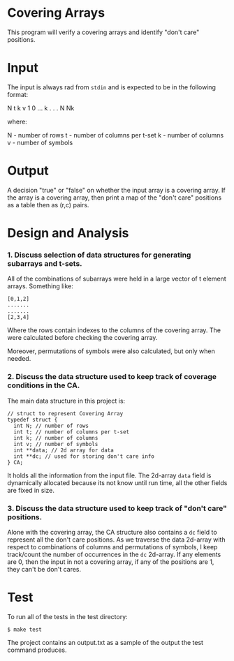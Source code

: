 # Covering Arrays

This program will verify a covering arrays and identify "don't care" positions.

# Input

The input is always rad from `stdin` and is expected to be in the following
format:

N t k v
1 0 ... k
.
.
.
N       Nk

where:

N - number of rows
t - number of columns per t-set
k - number of columns
v - number of symbols

# Output

A decision "true" or "false" on whether the input array is a covering array.  If
the array is a covering array, then print a map of the "don't care" positions as
a table then as (r,c) pairs.

# Design and Analysis

### 1. Discuss selection of data structures for generating subarrays and t-sets.

All of the combinations of subarrays were held in a large vector of t element
arrays. Something like:

```
[0,1,2]
.......
.......
[2,3,4]
```

Where the rows contain indexes to the columns of the covering array. The were
calculated before checking the covering array.

Moreover, permutations of symbols were also calculated, but only when needed.

### 2. Discuss the data structure used to keep track of coverage conditions in the CA.

The main data structure in this project is:

```
// struct to represent Covering Array
typedef struct {
  int N; // number of rows
  int t; // number of columns per t-set
  int k; // number of columns
  int v; // number of symbols
  int **data; // 2d array for data
  int **dc; // used for storing don't care info
} CA;
```

It holds all the information from the input file. The 2d-array `data` field is
dynamically allocated because its not know until run time, all the other fields
are fixed in size.

### 3. Discuss the data structure used to keep track of "don't care" positions.

Alone with the covering array, the CA structure also contains a `dc` field to
represent all the don't care positions. As we traverse the data 2d-array  with
respect to combinations of columns and permutations of symbols, I keep
track/count the number of occurrences in the `dc` 2d-array. If any elements are
0, then the input in not a covering array, if any of the positions are 1, they
can't be don't cares.

# Test

To run all of the tests in the test directory:

    $ make test

The project contains an output.txt as a sample of the output the test command
produces.
